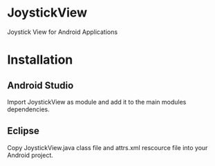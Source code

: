 # JoystickView
Joystick View for Android Applications

# Installation

## Android Studio
Import JoystickView as module and add it to the main modules dependencies.

## Eclipse
Copy JoystickView.java class file and attrs.xml rescource file into your Android project.
